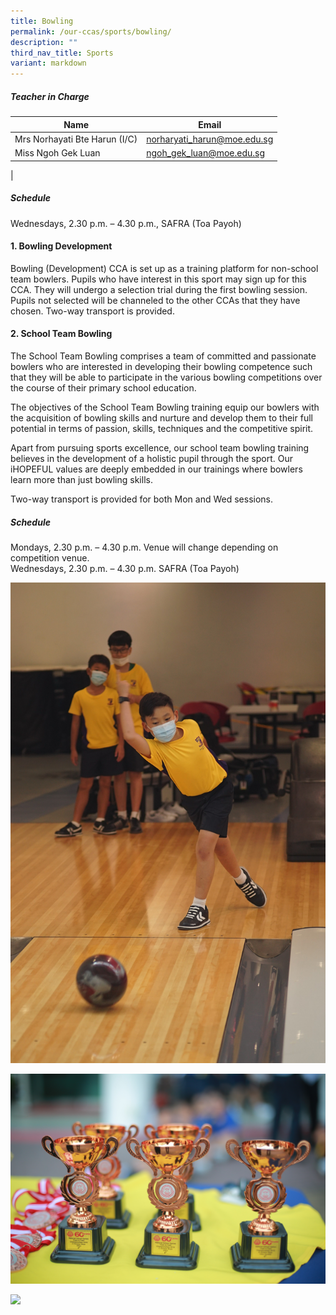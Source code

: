 ```yaml
---
title: Bowling
permalink: /our-ccas/sports/bowling/
description: ""
third_nav_title: Sports
variant: markdown
---
```

##### **Teacher in Charge**

| Name | Email|
|---|---|
|Mrs Norhayati Bte Harun (I/C) | [norharyati_harun@moe.edu.sg](mailto:norharyati_harun@moe.edu.sg)   |
|Miss Ngoh Gek Luan | [ngoh_gek_luan@moe.edu.sg](mailto:goh_gek_luan@moe.edu.sg)  |
|

##### **Schedule**
Wednesdays, 2.30 p.m. – 4.30 p.m., SAFRA (Toa Payoh)

#### **1. Bowling Development**
Bowling (Development) CCA is set up as a training platform for non-school team bowlers. Pupils who have interest in this sport may sign up for this CCA. They will undergo a selection trial during the first bowling session. Pupils not selected will be channeled to the other CCAs that they have chosen. Two-way transport is provided.

#### **2. School Team Bowling**
The School Team Bowling comprises a team of committed and passionate bowlers who are interested in developing their bowling competence such that they will be able to participate in the various bowling competitions over the course of their primary school education. 

The objectives of the School Team Bowling training equip our bowlers with the acquisition of bowling skills and nurture and develop them to their full potential in terms of passion, skills, techniques and the competitive spirit. 

Apart from pursuing sports excellence, our school team bowling training believes in the development of a holistic pupil through the sport. Our iHOPEFUL values are deeply embedded in our trainings where bowlers learn more than just bowling skills.

Two-way transport is provided for both Mon and Wed sessions.  



##### **Schedule**
Mondays, 2.30 p.m. – 4.30 p.m. Venue will change depending on competition venue.<br>
Wednesdays, 2.30 p.m. – 4.30 p.m. SAFRA (Toa Payoh)

![](/images/bowling1.jpg)

![](/images/bowling2.jpg)

![](/images/bowling3.jpg)